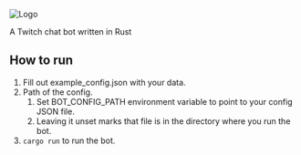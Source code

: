 ![Logo](https://i.nuuls.com/9BHHC.png)

A Twitch chat bot written in Rust

## How to run
1. Fill out example_config.json with your data.
2. Path of the config.
   1. Set BOT_CONFIG_PATH environment variable to point to your config JSON file.
   2. Leaving it unset marks that file is in the directory where you run the bot.
3. `cargo run` to run the bot.
